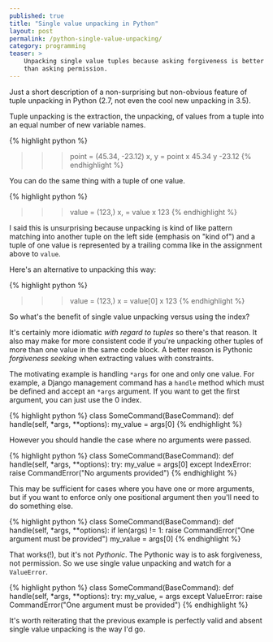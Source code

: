 ```yaml
---
published: true
title: "Single value unpacking in Python"
layout: post
permalink: /python-single-value-unpacking/
category: programming
teaser: >
    Unpacking single value tuples because asking forgiveness is better
    than asking permission.
---
```


Just a short description of a non-surprising but non-obvious feature of
tuple unpacking in Python (2.7, not even the cool new unpacking in 3.5).

Tuple unpacking is the extraction, the unpacking, of values from a tuple
into an equal number of new variable names.

{% highlight python %}
>>> point = (45.34, -23.12)
>>> x, y = point
>>> x
45.34
>>> y
-23.12
{% endhighlight %}

You can do the same thing with a tuple of one value.

{% highlight python %}
>>> value = (123,)
>>> x, = value
>>> x
123
{% endhighlight %}

I said this is unsurprising because unpacking is kind of like pattern
matching into another tuple on the left side (emphasis on "kind of") and
a tuple of one value is represented by a trailing comma like in the
assignment above to `value`.

Here's an alternative to unpacking this way:

{% highlight python %}
>>> value = (123,)
>>> x = value[0]
>>> x
123
{% endhighlight %}

So what's the benefit of single value unpacking versus using the index?

It's certainly more idiomatic *with regard to tuples* so there's that
reason. It also may make for more consistent code if you're unpacking
other tuples of more than one value in the same code block. A better
reason is Pythonic *forgiveness seeking* when extracting values with
constraints.

The motivating example is handling `*args` for one and only one value.
For example, a
Django management command has a `handle` method which must be defined
and accept an `*args` argument. If you want to get the first argument,
you can just use the 0 index.

{% highlight python %}
class SomeCommand(BaseCommand):
    def handle(self, *args, **options):
        my_value = args[0]
{% endhighlight %}

However you should handle the case where no arguments were passed.

{% highlight python %}
class SomeCommand(BaseCommand):
    def handle(self, *args, **options):
        try:
            my_value = args[0]
        except IndexError:
            raise CommandError("No arguments provided")
{% endhighlight %}

This may be sufficient for cases where you have one or more arguments,
but if you want to enforce only one positional argument then you'll need
to do something else.

{% highlight python %}
class SomeCommand(BaseCommand):
    def handle(self, *args, **options):
        if len(args) != 1:
            raise CommandError("One argument must be provided")
        my_value = args[0]
{% endhighlight %}

That works(!), but it's not *Pythonic*. The Pythonic way is to ask
forgiveness, not permission. So we use single value unpacking and watch
for a `ValueError`.

{% highlight python %}
class SomeCommand(BaseCommand):
    def handle(self, *args, **options):
        try:
            my_value, = args
        except ValueError:
            raise CommandError("One argument must be provided")
{% endhighlight %}

It's worth reiterating that the previous example is perfectly valid and
absent single value unpacking is the way I'd go.
